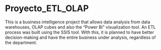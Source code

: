 # Proyecto_ETL_OLAP
This is a business intelligence project that allows data analysis from data warehouses, OLAP cubes and also the “Power Bi” visualization tool. An ETL process was built using the SSIS tool. With this, it is planned to have better decision-making and have the entire business under analysis, regardless of the department.
